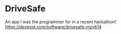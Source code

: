 # DriveSafe
An app I was the programmer for in a recent hackathon!
https://devpost.com/software/drivesafe-mzvb14

